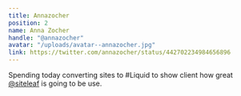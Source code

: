```yaml
---
title: Annazocher
position: 2
name: Anna Zocher
handle: "@annazocher"
avatar: "/uploads/avatar--annazocher.jpg"
link: https://twitter.com/annazocher/status/442702234984656896
---
```


Spending today converting sites to #Liquid to show client how great [@siteleaf](https://twitter.com/siteleaf) is going to be use.
